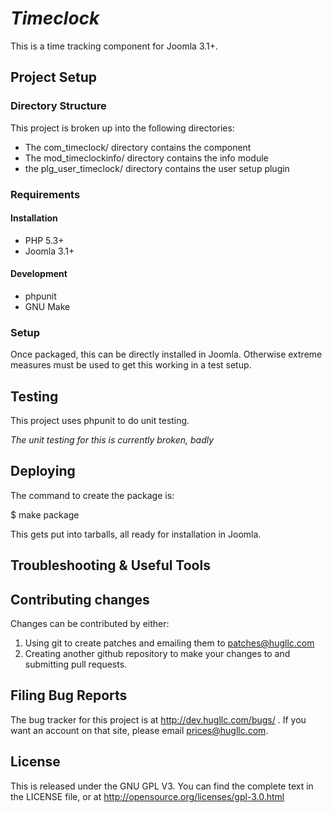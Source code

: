 # _Timeclock_

This is a time tracking component for Joomla 3.1+.

## Project Setup

### Directory Structure
This project is broken up into the following directories:

- The com_timeclock/ directory contains the component
- The mod_timeclockinfo/ directory contains the info module
- the plg_user_timeclock/ directory contains the user setup plugin

### Requirements
#### Installation
- PHP 5.3+
- Joomla 3.1+

#### Development
- phpunit
- GNU Make

### Setup

Once packaged, this can be directly installed in Joomla.  Otherwise extreme measures
must be used to get this working in a test setup.

## Testing
This project uses phpunit to do unit testing.

_The unit testing for this is currently broken, badly_

## Deploying

The command to create the package is:

 $ make package

This gets put into tarballs, all ready for installation in Joomla.

## Troubleshooting & Useful Tools



## Contributing changes

Changes can be contributed by either:

1. Using git to create patches and emailing them to patches@hugllc.com
2. Creating another github repository to make your changes to and submitting pull requests.

## Filing Bug Reports
The bug tracker for this project is at http://dev.hugllc.com/bugs/ .  If you want an
account on that site, please email prices@hugllc.com.

## License
This is released under the GNU GPL V3.  You can find the complete text in the
LICENSE file, or at http://opensource.org/licenses/gpl-3.0.html